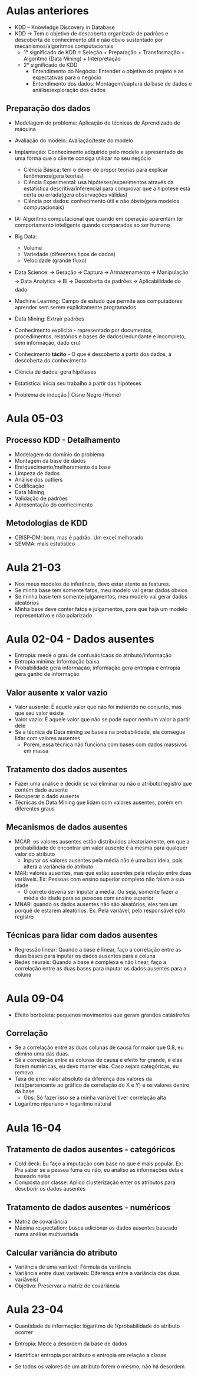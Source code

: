 # Aulas anteriores

- KDD – Knowledge Discovery in Database
- KDD → Tem o objetivo de descoberta organizada de padrões e descoberta de conhecimento útil e não óbvio sustentado por mecanismos/algoritmos computacionais
  - 1° significado de KDD = Seleção + Preparação + Transformação + Algoritmo (Data Mining) + Interpretação
  - 2° significado de KDD 
    - Entendimento do Negócio: Entender o objetivo do projeto e as expectativas para o negócio
    - Entendimento dos dados: Montagem/captura da base de dados e análise/exploração dos dados
## Preparação dos dados
- Modelagem do problema: Aplicação de técnicas de Aprendizado de máquina
- Avaliação do modelo: Avaliação/teste do modelo
- Implantação: Conhecimento adquirido pelo modelo e apresentado de uma forma que o cliente consiga utilizar no seu negócio
	- Ciência Básica: tem o dever de propor teorias para explicar fenômenos(gera teorias)
	- Ciência Experimental: usa hipóteses/experimentos através da estatística descritiva/inferencial para comprovar que a hipótese está certa ou errada(gera observações válidas)
	- Ciência por dados: conhecimento útil e não óbvio(gera modelos computacionais)
- IA: Algoritmo computacional que quando em operação aparentam ter comportamento inteligente quando comparados ao ser humano
- Big Data: 
    - Volume
    - Variedade (diferentes tipos de dados) 
    - Velocidade (grande fluxo)
- Data Science:
	  🡪 Geração
	  🡪 Captura
	  🡪 Armazenamento
	  🡪 Manipulação
	  🡪 Data Analytics
	  🡪 BI
	  🡪 Descoberta de padrões
	  🡪 Aplicabilidade do dado

- Machine Learning: Campo de estudo que permite aos computadores aprender sem serem explicitamente programados
- Data Mining: Extrair padrões
- Conhecimento explícito - representado por documentos, procedimentos, relatórios e bases de dados(redundante e incompleto, sem informação, dado cru)
- Conhecimento **tácito** - O que é descoberto a partir dos dados, a descoberta do conhecimento
- Ciência de dados: gera hipóteses
- Estatística: inicia seu trabalho a partir das hipóteses

- Problema de indução | Cisne Negro (Hume)

# Aula 05-03

## Processo KDD - Detalhamento
- Modelagem do domínio do problema
- Montagem da base de dados
- Enriquecimento/melhoramento da base
- Limpeza de dados
- Análise dos outliers
- Codificação
- Data Mining
- Validação de padrões
- Apresentação do conhecimento

## Metodologias de KDD
- CRISP-DM: bom, mas é padrão. Um excel melhorado
- SEMMA: mais estatístico


# Aula 21-03
- Nos meus modelos de inferência, devo estar atento as features.
- Se minha base tem somente fatos, meu modelo vai gerar dados óbvios
- Se minha base tem somente julgamentos, meu modelo vai gerar dados aleatórios
- Minha base deve conter fatos e julgamentos, para que haja um modelo representativo e não polarizado


# Aula 02-04 - Dados ausentes

- Entropia: mede o grau de confusão/caos do atributo/informação
- Entropia mínima: Informação baixa
- Probabilidade gera informação, informação gera entropia e entropia gera ganho de informação
## Valor ausente x valor vazio
- Valor ausente: É aquele valor que não foi indserido no conjunto, mas que seu valor existe
- Valor vazio: É aquele valor que não se pode supor nenhum valor a partir dele
- Se a técnica de Data mining se baseia na probabilidade, ela consegue lidar com valores ausentes
  	- Porém, essa técnica não funciona com bases com dados massivos em massa

## Tratamento dos dados ausentes
- Fazer uma análise e decidir se vai eliminar ou não o atributo/registro que contém dado ausente
- Recuperar o dado ausente
- Técnicas de Data Mining que lidam com valores ausentes, porém em diferentes graus

## Mecanismos de dados ausentes
- MCAR: os valores ausentes estão distribuidos aleatoriamente, em que a probabilidade de encontrar um valor ausente é a mesma para qualquer valor do atributo
  - Inputar os valores ausentes pela média não é uma boa ideia, pois altera a variância do atributo
- MAR: valores ausentes, mas que estão ausentes pela relação entre duas variáveis. Ex: Pessoas com ensino superior completo não falam a sua idade
  - O correto deveria ser inputar a média. Ou seja, somente fazer a média de idade para as pessoas com ensino superior
- MNAR: quando os dados ausentes não são aleatórios, eles tem um porquê de estarem aleatórios. Ex: Pela variável, pelo responsável eplo registro
 
## Técnicas para lidar com dados ausentes
- Regressão linear: Quando a base é linear, faço a correlação entre as duas bases para inputar os dados ausentes para a coluna
- Redes neurais: Quando a base é complexa e não linear, faço a correlação entre as duas bases para inputar os dados ausentes para a coluna

# Aula 09-04

- Efeito borboleta: pequenos movimentos que geram grandes catástrofes

## Correlação
- Se a correlação entre as duas colunas de causa for maior que 0.8, eu elimino uma das duas.
- Se a correlação entre as colunas de causa e efeito for grande, e elas forem numéricas, eu devo manter elas. Caso sejam categóricas, eu removo.
- Taxa de erro: valor absoluto da diferença dos valores da reta(pertencente ao gráfico de correlação do X e Y) e os valores dentro da base
  	- Obs: Só fazer isso  se a minha variável tiver correlação alta
- Logaritmo niperiano = logaritmo natural

# Aula 16-04

## Tratamento de dados ausentes - categóricos
- Cold deck: Eu faço a imputação com base no que é mais popular. Ex: Pra saber se a pessoa fuma ou não, eu analiso as informações dela e baseado nelas
- Composta por classe: Aplico clusterização enter os atributos para descborir os dados ausentes
## Tratamento de dados ausentes - numéricos
- Matriz de covariância
- Máxima respectation: busca adicionar os dados ausentes baseado numa análise multivariada

## Calcular variância do atributo
- Variância de uma variável: Fórmula da variância
- Variância entre duas variáveis: Diferença entre a variância das duas variáveis(
- Objetivo: Preservar a matriz de covariância

# Aula 23-04

- Quantidade de informação: logaritmo de 1/probabilidade do atributo ocorrer
- Entropia: Mede a desordem da base de dados

- Identificar entropia por atributo e entropia em relação a classe
- Se todos os valores de um atributo forem o mesmo, não há desordem
